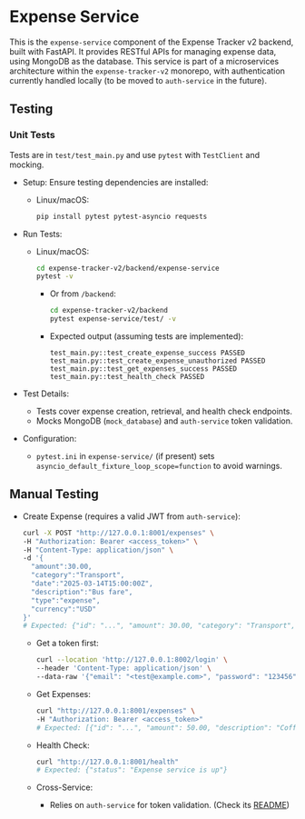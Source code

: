 # Expense Service

This is the `expense-service` component of the Expense Tracker v2 backend, built with FastAPI. It provides RESTful APIs for managing expense data, using MongoDB as the database. This service is part of a microservices architecture within the `expense-tracker-v2` monorepo, with authentication currently handled locally (to be moved to `auth-service` in the future).

## Testing

### Unit Tests

Tests are in `test/test_main.py` and use `pytest` with `TestClient` and mocking.

- Setup:
  Ensure testing dependencies are installed:
  - Linux/macOS:

    ```bash
    pip install pytest pytest-asyncio requests
    ```

- Run Tests:
  - Linux/macOS:

    ```bash
    cd expense-tracker-v2/backend/expense-service
    pytest -v
    ```

    - Or from `/backend`:

      ```bash
      cd expense-tracker-v2/backend
      pytest expense-service/test/ -v
      ```

    - Expected output (assuming tests are implemented):

      ```test
      test_main.py::test_create_expense_success PASSED
      test_main.py::test_create_expense_unauthorized PASSED
      test_main.py::test_get_expenses_success PASSED
      test_main.py::test_health_check PASSED
      ```

- Test Details:
  - Tests cover expense creation, retrieval, and health check endpoints.
  - Mocks MongoDB (`mock_database`) and `auth-service` token validation.

- Configuration:
  - `pytest.ini` in `expense-service/` (if present) sets `asyncio_default_fixture_loop_scope=function` to avoid warnings.

## Manual Testing

- Create Expense (requires a valid JWT from `auth-service`):

    ```bash
    curl -X POST "http://127.0.0.1:8001/expenses" \
    -H "Authorization: Bearer <access_token>" \
    -H "Content-Type: application/json" \
    -d '{
      "amount":30.00,
      "category":"Transport",
      "date":"2025-03-14T15:00:00Z",
      "description":"Bus fare",
      "type":"expense",
      "currency":"USD"
    }'
    # Expected: {"id": "...", "amount": 30.00, "category": "Transport", "date": "2025-03-14T15:00:00Z", "description": "Bus fare", "type":"expense", "currency":"USD"}
    ```

  - Get a token first:

    ```bash
    curl --location 'http://127.0.0.1:8002/login' \
    --header 'Content-Type: application/json' \
    --data-raw '{"email": "<test@example.com>", "password": "123456"}'
    ```
  
  - Get Expenses:

      ```bash
      curl "http://127.0.0.1:8001/expenses" \
      -H "Authorization: Bearer <access_token>"
      # Expected: [{"id": "...", "amount": 50.00, "description": "Coffee", "date": "2025-04-09"}, ...]
      ```
  
  - Health Check:

    ```bash
    curl "http://127.0.0.1:8001/health"
    # Expected: {"status": "Expense service is up"}
    ```

  - Cross-Service:
    - Relies on `auth-service` for token validation. (Check its [README](../auth-service/README.md))
